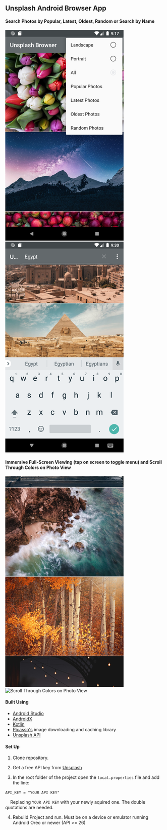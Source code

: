 ## Unsplash Android Browser App
 
#### Search Photos by Popular, Latest, Oldest, Random or Search by Name
![Search Photos by Popular, Latest, or Random](/images/img1.png "Search Photos by Popular, Latest, or Random") ![Search by Name](/images/img2.png "Search Photos by Name")  

#### Immersive Full-Screen Viewing (tap on screen to toggle menu) and Scroll Through Colors on Photo View
![Immersive Full-Screen Viewing](/images/img3.png "Immersive Full-Screen Viewing") ![Scroll Through Colors on Photo View](/images/colorscroll.gif "Scroll Through Colors on Photo View")
  

#### Built Using 
  * [Android Studio](https://developer.android.com/studio "Android Studio")  
  * [AndroidX](https://developer.android.com/ "Android Developer's")  
  * [Kotlin](https://kotlinlang.org/ "Kotlin Programming Language")  
  * [Picasso's](https://square.github.io/picasso/ "Picasso for Android") image downloading and caching library 
  * [Unsplash API](https://unsplash.com/developers "Unsplash Developers")  
  
  
#### Set Up  

1. Clone repository.  
  
2. Get a free API key from [Unsplash](https://unsplash.com/developers "Unsplash Developer Page")  
  
3. In the root folder of the project open the `local.properties` file and add the line:

```
API_KEY = "YOUR API KEY"
```
&nbsp;&nbsp;&nbsp;&nbsp;Replacing `YOUR API KEY` with your newly aquired one. The double quotations are needed.  
  
4. Rebuild Project and run. Must be on a device or emulator running Android Oreo or newer (API >= 26)


  
